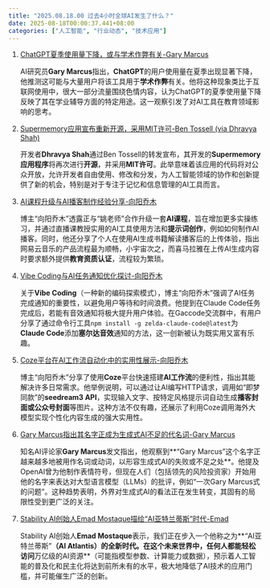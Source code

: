 ```yaml
---
title: "2025.08.18.00 过去4小时全球AI发生了什么？"
date: 2025-08-18T00:00:37.441+08:00
categories: ["人工智能", "行业动态", "技术应用"]
---
```


1.  [ChatGPT夏季使用量下降，或与学术作弊有关-Gary Marcus](https://x.com/GaryMarcus/status/1957095627537698920)

    AI研究员**Gary Marcus**指出，**ChatGPT**的用户使用量在夏季出现显著下降，他推测这可能与大量用户将该工具用于**学术作弊**有关。他将这种现象类比于互联网使用中，很大一部分流量围绕色情内容，认为ChatGPT的夏季使用量下降反映了其在学业辅导方面的特定用途。这一观察引发了对AI工具在教育领域影响的思考。

2.  [Supermemory应用宣布重新开源，采用MIT许可-Ben Tossell (via Dhravya Shah)](https://x.com/bentossell/status/1957091248038138074)

    开发者**Dhravya Shah**通过Ben Tossell的转发宣布，其开发的**Supermemory应用程序**将再次进行**开源**，并采用**MIT许可**。此举意味着该应用的代码将对公众开放，允许开发者自由使用、修改和分发，为人工智能领域的协作和创新提供了新的机会，特别是对于专注于记忆和信息管理的AI工具而言。

3.  [AI课程升级与AI播客制作经验分享-向阳乔木](https://x.com/vista8/status/1957088308640542729)

    博主“向阳乔木”透露正与“姚老师”合作升级一套**AI课程**，旨在增加更多实操练习，并通过直播课教授实用的AI工具使用方法和**提示词创作**，例如如何制作AI播客。同时，他还分享了个人在使用AI生成书籍解读播客后的上传体验，指出网易云音乐的产品流程最为顺畅，小宇宙次之，而喜马拉雅在上传AI生成内容时要求额外提供**教育资质认证**，流程较为繁琐。

4.  [Vibe Coding与AI任务通知优化探讨-向阳乔木](https://x.com/vista8/status/1957084783994871934)

    关于**Vibe Coding**（一种新的编码探索模式），博主“向阳乔木”强调了AI任务完成通知的重要性，以避免用户等待和时间浪费。他提到在Claude Code任务完成后，若能有音效通知将极大提升用户体验。在Gaccode交流群中，有用户分享了通过命令行工具`npm install -g zelda-claude-code@latest`为**Claude Code**添加**塞尔达音效**通知的方法，这一创新被认为既实用又富有乐趣。

5.  [Coze平台在AI工作流自动化中的实用性展示-向阳乔木](https://x.com/vista8/status/1957061961335677160)

    博主“向阳乔木”分享了使用**Coze**平台快速搭建**AI工作流**的便利性，指出其能解决许多日常需求。他举例说明，可以通过让AI编写HTTP请求，调用如“即梦同款”的**seedream3 API**，实现输入文字、按特定风格提示词自动生成**播客封面或公众号封面**等图片。这种方法不仅有趣，还展示了利用Coze调用海外大模型实现个性化内容生成的强大实用性。

6.  [Gary Marcus指出其名字正成为生成式AI不足的代名词-Gary Marcus](https://x.com/GaryMarcus/status/1957071104700493828)

    知名AI评论家**Gary Marcus**发文指出，他观察到**“Gary Marcus”这个名字正越来越多地被用作名词或动词，以形容生成式AI的失败或不足之处**。他提及OpenAI曾为他制作表情符号，但现在人们（包括领先的风险投资家）开始用他的名字来表达对大型语言模型（LLMs）的批评，例如“一次Gary Marcus式的问题”。这种趋势表明，外界对生成式AI的看法正在发生转变，其固有的局限性受到更广泛的关注。

7.  [Stability AI创始人Emad Mostaque描绘“AI亚特兰蒂斯”时代-Emad](https://x.com/EMostaque/status/1957051723052171289)

    Stability AI创始人**Emad Mostaque**表示，我们正在步入一个他称之为**“AI亚特兰蒂斯”**（AI Atlantis）的全新时代。在这个未来世界中，任何人都能轻松访问**万亿级的AI资源**（可能指模型参数、计算能力或数据），预示着人工智能的普及化和民主化将达到前所未有的水平，极大地降低了AI技术的应用门槛，并可能催生广泛的创新。